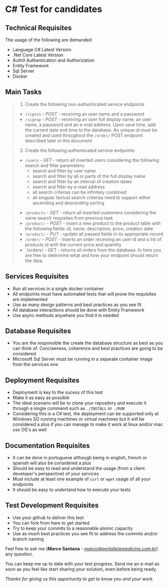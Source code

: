 # C# Test for candidates


## Technical Requisites

The usage of the following are demanded
- Language C# Latest Version
- .Net Core Latest Version
- Auth0 Authentication and Authorization 
- Entity Framework
- Sql Server
- Docker


## Main Tasks 

> 1. Create the following non-authenticated service endpoints
>  * `/signin` - *POST* - receiving an user name and a password
>  * `/signup` - *POST* - receiving an user full display name, an user name, a password and an e-mail address. Upon save time, add the current date and time to the database. An unique id must be created and used throughout the `/order/` POST endpoint described later in this document

> 2. Create the following authenticated service endpoints
>  * `/users` - *GET* - return all inserted users considering the following search and filter parameters:
>    * search and filter by user name 
>    * search and filter by all or parts of the full display name
>    * search and filter by an interval of creation dates
>    * search and filter by e-mail address
>    * all search criterias can be infinitely combined
>    * all singular textual search criterias need to support either ascending and descending sorting

>  * `/products` - *GET* - return all inserted customers considering the same search requisites from previous task
>  * `/product/` - *POST* - insert a new product to the product table with the following fields: id, name, description, price, creation date
>  * `/product/` - *PUT* - update all passed fields in its appropriate record
>  * `/order/` - *POST* - inserts an order receiving an user id and a list of products id with the current price and quantity
>  * `/orders/ - *GET* - returns all orders from the database. In here you are free to determine what and how your endpoint should return the data.


## Services Requisites
- Run all services in a single docker container
- All endpoints must have automated tests that will prove the requisites are implemented
- Use as many design patterns and best practices as you see fit
- All database interactions should be done with Entity Framework
- Use async methods anywhere you find it is needed


## Database Requisites
- You are the responsible the create the database structure as best as you can think of. Conciseness, coherence and best practices are going to be considered
- Microsoft Sql Server must be running in a separate container image from the services one


## Deployment Requisites
- Deployment is key to the sucess of this test
- Make it as easy as possible
- The ideal scenario will be to clone your repository and execute it through a single command such as `./INSTALL` or `./RUN`
- Considering this is a C# test, the deployment can be supported only at Windows SO running machines or virtual machines but it will be considered a plus if you can manage to make it work at linux and/or mac osx OS's as well


## Documentation Requisites
- It can be done in portuguese although being in english, french or spanish will also be considered a plus
- Should be easy to read and understand the usage (from a client developer's perspective) of your services
- Must include at least one example of `curl` or `wget` usage of all your endpoints
- It should be  easy to undertand how to execute your tests

## Test Development Requisites
- Use your github to deliver this test
- You can fork from here to get started
- Try to keep your commits to a reasonable atomic capacity
- Use as much best practices you see fit to address the commits and/or branch naming 

Feel free to ask me (**Marco Santana** - *marco@portaltelemedicina.com.br*) any question.

You can keep me up to date with your test progress. Send me an e-mail as soon as you feel like start sharing your solution, even before being ready. 




*Thanks for giving us this opportunity to get to know you and your work.*




